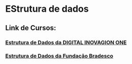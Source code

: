 # EStrutura de dados

## Link de Cursos:
### [Estrutura de Dados da DIGITAL INOVAGION ONE](https://digitalinnovation.one/artigos/aprenda-o-que-sao-estrutura-de-dados-e-algoritmos-material-curso-dio)
### [Estrutura de Dados da Fundação Bradesco](https://www.dca.fee.unicamp.br/cursos/EA876/apostila/HTML/node10.html)
